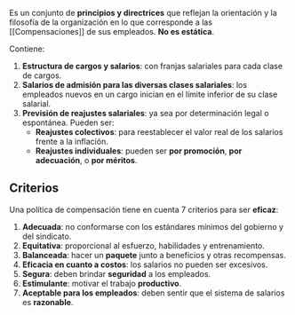 Es un conjunto de **principios y directrices** que reflejan la orientación y la filosofía de la organización en lo que corresponde a las [[Compensaciones]] de sus empleados. **No es estática**.

Contiene:

1. **Estructura de cargos y salarios**: con franjas salariales para cada clase de cargos.
2. **Salarios de admisión para las diversas clases salariales**: los empleados nuevos en un cargo inician en el límite inferior de su clase salarial.
3. **Previsión de reajustes salariales**: ya sea por determinación legal o espontánea. Pueden ser:
	- **Reajustes colectivos**: para reestablecer el valor real de los salarios frente a la inflación.
	- **Reajustes individuales**: pueden ser **por promoción**, **por adecuación**, o **por méritos**.

## Criterios

Una política de compensación tiene en cuenta 7 criterios para ser **eficaz**:

1. **Adecuada**: no conformarse con los estándares mínimos del gobierno y del sindicato.
2. **Equitativa**: proporcional al esfuerzo, habilidades y entrenamiento.
3. **Balanceada**: hacer un **paquete** junto a beneficios y otras recompensas.
4. **Eficacia en cuanto a costos**: los salarios no pueden ser excesivos.
5. **Segura**: deben brindar **seguridad** a los empleados.
6. **Estimulante**: motivar el trabajo **productivo**.
7. **Aceptable para los empleados**: deben sentir que el sistema de salarios es **razonable**.
